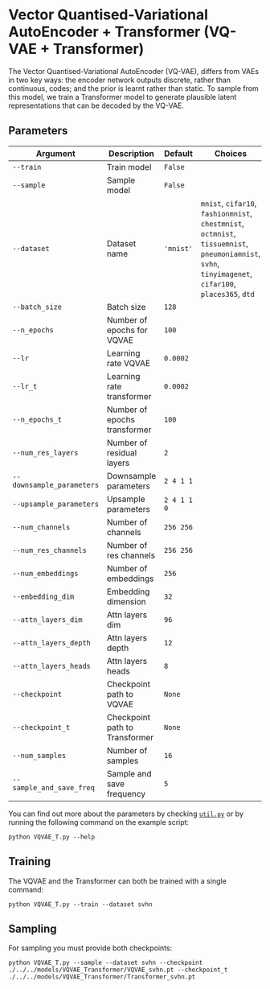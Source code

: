 # Vector Quantised-Variational AutoEncoder + Transformer (VQ-VAE + Transformer)

The Vector Quantised-Variational AutoEncoder (VQ-VAE), differs from VAEs in two key ways: the encoder network outputs discrete, rather than continuous, codes; and the prior is learnt rather than static. To sample from this model, we train a Transformer model to generate plausible latent representations that can be decoded by the VQ-VAE.

## Parameters

| Argument                    | Description                                      | Default    | Choices                                                      |
|-----------------------------|--------------------------------------------------|------------|--------------------------------------------------------------|
| `--train`                   | Train model                                      | `False`    |                                                              |
| `--sample`                  | Sample model                                     | `False`    |                                                              |
| `--dataset`                 | Dataset name                                     | `'mnist'`  | `mnist`, `cifar10`, `fashionmnist`, `chestmnist`, `octmnist`, `tissuemnist`, `pneumoniamnist`, `svhn`, `tinyimagenet`, `cifar100`, `places365`, `dtd` |
| `--batch_size`              | Batch size                                       | `128`      |                                                              |
| `--n_epochs`                | Number of epochs for VQVAE                       | `100`      |                                                              |
| `--lr`                      | Learning rate VQVAE                              | `0.0002`   |                                                              |
| `--lr_t`                    | Learning rate transformer                        | `0.0002`   |                                                              |
| `--n_epochs_t`              | Number of epochs transformer                     | `100`      |                                                              |
| `--num_res_layers`          | Number of residual layers                        | `2`        |                                                              |
| `--downsample_parameters`   | Downsample parameters                            | `2 4 1 1`  |                                                              |
| `--upsample_parameters`     | Upsample parameters                              | `2 4 1 1 0`|                                                              |
| `--num_channels`            | Number of channels                               | `256 256`  |                                                              |
| `--num_res_channels`        | Number of res channels                           | `256 256`  |                                                              |
| `--num_embeddings`          | Number of embeddings                             | `256`      |                                                              |
| `--embedding_dim`           | Embedding dimension                              | `32`       |                                                              |
| `--attn_layers_dim`         | Attn layers dim                                  | `96`       |                                                              |
| `--attn_layers_depth`       | Attn layers depth                                | `12`       |                                                              |
| `--attn_layers_heads`       | Attn layers heads                                | `8`        |                                                              |
| `--checkpoint`              | Checkpoint path to VQVAE                         | `None`     |                                                              |
| `--checkpoint_t`            | Checkpoint path to Transformer                   | `None`     |                                                              |
| `--num_samples`             | Number of samples                                | `16`       |                                                              |
| `--sample_and_save_freq`    | Sample and save frequency                        | `5`        |                                                              |

You can find out more about the parameters by checking [`util.py`](./../src/generativezoo/utils/util.py) or by running the following command on the example script:

    python VQVAE_T.py --help

## Training

The VQVAE and the Transformer can both be trained with a single command:

    python VQVAE_T.py --train --dataset svhn

## Sampling

For sampling you must provide both checkpoints:

    python VQVAE_T.py --sample --dataset svhn --checkpoint ./../../models/VQVAE_Transformer/VQVAE_svhn.pt --checkpoint_t ./../../models/VQVAE_Transformer/Transformer_svhn.pt